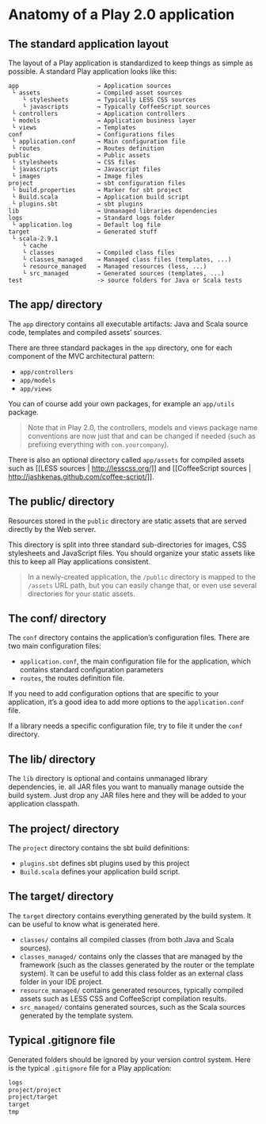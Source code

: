 # Anatomy of a Play 2.0 application

## The standard application layout

The layout of a Play application is standardized to keep things as simple as possible. A standard Play application looks like this:

```
app                      → Application sources
 └ assets                → Compiled asset sources
    └ stylesheets        → Typically LESS CSS sources
    └ javascripts        → Typically CoffeeScript sources
 └ controllers           → Application controllers
 └ models                → Application business layer
 └ views                 → Templates
conf                     → Configurations files
 └ application.conf      → Main configuration file
 └ routes                → Routes definition
public                   → Public assets
 └ stylesheets           → CSS files
 └ javascripts           → Javascript files
 └ images                → Image files
project                  → sbt configuration files
 └ build.properties      → Marker for sbt project
 └ Build.scala           → Application build script
 └ plugins.sbt           → sbt plugins
lib                      → Unmanaged libraries dependencies
logs                     → Standard logs folder
 └ application.log       → Default log file
target                   → Generated stuff
 └ scala-2.9.1              
    └ cache              
    └ classes            → Compiled class files
    └ classes_managed    → Managed class files (templates, ...)
    └ resource_managed   → Managed resources (less, ...)
    └ src_managed        → Generated sources (templates, ...)
test                     -> source folders for Java or Scala tests
```

## The app/ directory

The `app` directory contains all executable artifacts: Java and Scala source code, templates and compiled assets’ sources.

There are three standard packages in the `app` directory, one for each component of the MVC architectural pattern: 

- `app/controllers`
- `app/models`
- `app/views`

You can of course add your own packages, for example an `app/utils` package.

> Note that in Play 2.0, the controllers, models and views package name conventions are now just that and can be changed if needed (such as prefixing everything with `com.yourcompany`).

There is also an optional directory called `app/assets` for compiled assets such as [[LESS sources | http://lesscss.org/]] and [[CoffeeScript sources | http://jashkenas.github.com/coffee-script/]].

## The public/ directory

Resources stored in the `public` directory are static assets that are served directly by the Web server.

This directory is split into three standard sub-directories for images, CSS stylesheets and JavaScript files. You should organize your static assets like this to keep all Play applications consistent.

> In a newly-created application, the `/public` directory is mapped to the `/assets` URL path, but you can easily change that, or even use several directories for your static assets.

## The conf/ directory

The `conf` directory contains the application’s configuration files. There are two main configuration files:

- `application.conf`, the main configuration file for the application, which contains standard configuration parameters
- `routes`, the routes definition file.

If you need to add configuration options that are specific to your application, it’s a good idea to add more options to the `application.conf` file.

If a library needs a specific configuration file, try to file it under the `conf` directory.

## The lib/ directory

The `lib` directory is optional and contains unmanaged library dependencies, ie. all JAR files you want to manually manage outside the build system. Just drop any JAR files here and they will be added to your application classpath.

## The project/ directory

The `project` directory contains the sbt build definitions:

- `plugins.sbt` defines sbt plugins used by this project
- `Build.scala` defines your application build script.

## The target/ directory

The `target` directory contains everything generated by the build system. It can be useful to know what is generated here.

- `classes/` contains all compiled classes (from both Java and Scala sources).
- `classes_managed/` contains only the classes that are managed by the framework (such as the classes generated by the router or the template system). It can be useful to add this class folder as an external class folder in your IDE project.
- `resource_managed/` contains generated resources, typically compiled assets such as LESS CSS and CoffeeScript compilation results.
- `src_managed/` contains generated sources, such as the Scala sources generated by the template system.

## Typical .gitignore file

Generated folders should be ignored by your version control system. Here is the typical `.gitignore` file for a Play application:

```txt
logs
project/project
project/target
target
tmp
```

